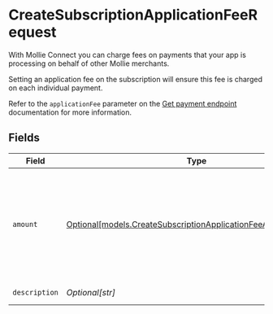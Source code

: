 # CreateSubscriptionApplicationFeeRequest

With Mollie Connect you can charge fees on payments that your app is processing on behalf of other Mollie
merchants.

Setting an application fee on the subscription will ensure this fee is charged on each individual payment.

Refer to the `applicationFee` parameter on the [Get payment endpoint](get-payment) documentation for more
information.


## Fields

| Field                                                                                                                        | Type                                                                                                                         | Required                                                                                                                     | Description                                                                                                                  | Example                                                                                                                      |
| ---------------------------------------------------------------------------------------------------------------------------- | ---------------------------------------------------------------------------------------------------------------------------- | ---------------------------------------------------------------------------------------------------------------------------- | ---------------------------------------------------------------------------------------------------------------------------- | ---------------------------------------------------------------------------------------------------------------------------- |
| `amount`                                                                                                                     | [Optional[models.CreateSubscriptionApplicationFeeAmountRequest]](../models/createsubscriptionapplicationfeeamountrequest.md) | :heavy_minus_sign:                                                                                                           | In v2 endpoints, monetary amounts are represented as objects with a `currency` and `value` field.                            |                                                                                                                              |
| `description`                                                                                                                | *Optional[str]*                                                                                                              | :heavy_minus_sign:                                                                                                           | N/A                                                                                                                          | Platform fee                                                                                                                 |